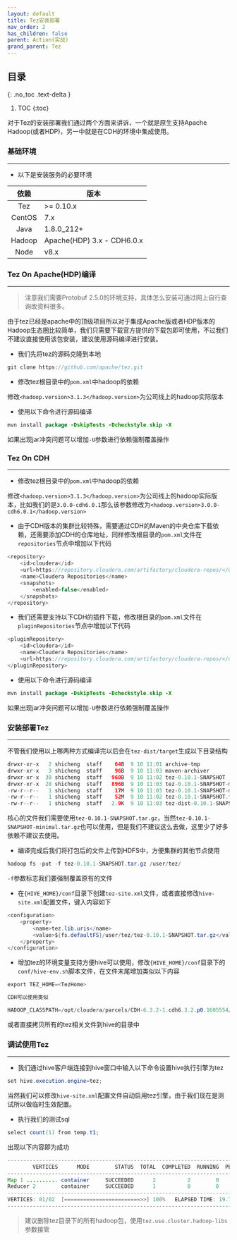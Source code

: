 ```yaml
---
layout: default
title: Tez安装部署
nav_order: 2
has_children: false
parent: Action(实战)
grand_parent: Tez
---
```


## 目录
{: .no_toc .text-delta }

1. TOC
{:toc}
   
对于Tez的安装部署我们通过两个方面来讲诉，一个就是原生支持Apache Hadoop(或者HDP)，另一中就是在CDH的环境中集成使用。

### 基础环境

---

- 以下是安装服务的必要环境

|依赖|版本|
|:---:|---|
|Tez|>= 0.10.x|
|CentOS|7.x|
|Java|1.8.0_212+|
|Hadoop|Apache(HDP) 3.x - CDH6.0.x|
|Node|v8.x|

### Tez On Apache(HDP)编译

---

> 注意我们需要Protobuf 2.5.0的环境支持，具体怎么安装可通过网上自行查询改资料很多。

由于tez已经是apache中的顶级项目所以对于集成Apache版或者HDP版本的Hadoop生态圈比较简单，我们只需要下载官方提供的下载包即可使用，不过我们不建议直接使用该包安装，建议使用源码编译进行安装。

- 我们先将tez的源码克隆到本地

```java
git clone https://github.com/apache/tez.git
```

- 修改tez根目录中的`pom.xml`中hadoop的依赖

修改`<hadoop.version>3.1.3</hadoop.version>`为公司线上的hadoop实际版本

- 使用以下命令进行源码编译

```java
mvn install package -DskipTests -Dcheckstyle.skip -X
```

如果出现jar冲突问题可以增加`-U`参数进行依赖强制覆盖操作

### Tez On CDH

---

- 修改tez根目录中的`pom.xml`中hadoop的依赖

修改`<hadoop.version>3.1.3</hadoop.version>`为公司线上的hadoop实际版本，比如我们的是`3.0.0-cdh6.0.1`那么该参数修改为`<hadoop.version>3.0.0-cdh6.0.1</hadoop.version>`

- 由于CDH版本的集群比较特殊，需要通过CDH的Maven的中央仓库下载依赖，还需要添加CDH的仓库地址，同样修改根目录的`pom.xml`文件在`repositories`节点中增加以下代码

```java
<repository>
    <id>cloudera</id>
    <url>https://repository.cloudera.com/artifactory/cloudera-repos/</url>
    <name>Cloudera Repositories</name>
    <snapshots>
        <enabled>false</enabled>
    </snapshots>
</repository>
```

- 我们还需要支持以下CDH的插件下载，修改根目录的`pom.xml`文件在`pluginRepositories`节点中增加以下代码

```java
<pluginRepository>
    <id>cloudera</id>
    <name>Cloudera Repositories</name>
    <url>https://repository.cloudera.com/artifactory/cloudera-repos/</url>
</pluginRepository>
```

- 使用以下命令进行源码编译

```java
mvn install package -DskipTests -Dcheckstyle.skip -X
```

如果出现jar冲突问题可以增加`-U`参数进行依赖强制覆盖操作

### 安装部署Tez

---

不管我们使用以上哪两种方式编译完以后会在`tez-dist/target`生成以下目录结构

```java
drwxr-xr-x   2 shicheng  staff    64B  9 10 11:01 archive-tmp
drwxr-xr-x   3 shicheng  staff    96B  9 10 11:03 maven-archiver
drwxr-xr-x  30 shicheng  staff   960B  9 10 11:02 tez-0.10.1-SNAPSHOT
drwxr-xr-x  28 shicheng  staff   896B  9 10 11:03 tez-0.10.1-SNAPSHOT-minimal
-rw-r--r--   1 shicheng  staff    17M  9 10 11:03 tez-0.10.1-SNAPSHOT-minimal.tar.gz
-rw-r--r--   1 shicheng  staff    52M  9 10 11:02 tez-0.10.1-SNAPSHOT.tar.gz
-rw-r--r--   1 shicheng  staff   2.9K  9 10 11:03 tez-dist-0.10.1-SNAPSHOT-tests.jar
```

核心的文件我们需要使用`tez-0.10.1-SNAPSHOT.tar.gz`，当然`tez-0.10.1-SNAPSHOT-minimal.tar.gz`也可以使用，但是我们不建议这么去做，这里少了好多依赖不建议去使用。

- 编译完成后我们将打包后的文件上传到HDFS中，方便集群的其他节点使用

```java
hadoop fs -put -f tez-0.10.1-SNAPSHOT.tar.gz /user/tez/
```

`-f`参数标志我们要强制覆盖原有的文件

- 在`{HIVE_HOME}/conf`目录下创建`tez-site.xml`文件，或者直接修改`hive-site.xml`配置文件，键入内容如下

```java
<configuration>
    <property>
        <name>tez.lib.uris</name>
        <value>${fs.defaultFS}/user/tez/tez-0.10.1-SNAPSHOT.tar.gz</value>
    </property>
</configuration>
```

- 增加tez的环境变量支持方便hive可以使用，修改`{HIVE_HOME}/conf`目录下的`conf/hive-env.sh`脚本文件，在文件末尾增加类似以下内容

```java
export TEZ_HOME=<TezHome>

CDH可以使用类似

HADOOP_CLASSPATH=/opt/cloudera/parcels/CDH-6.3.2-1.cdh6.3.2.p0.1605554/lib/tez/conf:/opt/cloudera/parcels/CDH-6.3.2-1.cdh6.3.2.p0.1605554/lib/tez/*:/opt/cloudera/parcels/CDH-6.3.2-1.cdh6.3.2.p0.1605554/lib/tez/lib/*
```

或者直接拷贝所有的tez相关文件到hive的目录中

### 调试使用Tez

---

- 我们通过hive客户端连接到hive窗口中输入以下命令设置hive执行引擎为tez

```java
set hive.execution.engine=tez;
```

当然我们可以修改`hive-site.xml`配置文件自动启用tez引擎，由于我们现在是测试所以做临时生效配置。

- 执行我们的测试sql

```java
select count(1) from temp.t1;
```

出现以下内容即为成功

```java
----------------------------------------------------------------------------------------------
        VERTICES      MODE        STATUS  TOTAL  COMPLETED  RUNNING  PENDING  FAILED  KILLED
----------------------------------------------------------------------------------------------
Map 1 .......... container     SUCCEEDED      2          2        0        0       0       0
Reducer 2        container     SUCCEEDED      1          0        0        1       4       0
----------------------------------------------------------------------------------------------
VERTICES: 01/02  [========================>>] 100%   ELAPSED TIME: 19.70 s
----------------------------------------------------------------------------------------------
```

> 建议删除tez目录下的所有hadoop包，使用`tez.use.cluster.hadoop-libs`参数接管
